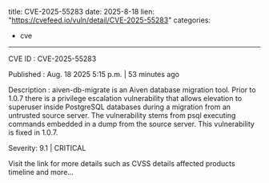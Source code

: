  
title: CVE-2025-55283
date: 2025-8-18
lien: "https://cvefeed.io/vuln/detail/CVE-2025-55283"
categories:
  - cve
---

CVE ID : CVE-2025-55283

Published :  Aug. 18
2025
5:15 p.m. | 53 minutes ago

Description : aiven-db-migrate is an Aiven database migration tool. Prior to 1.0.7
there is a privilege escalation vulnerability that allows elevation to superuser inside PostgreSQL databases during a migration from an untrusted source server. The vulnerability stems from psql executing commands embedded in a dump from the source server. This vulnerability is fixed in 1.0.7.

Severity: 9.1 | CRITICAL

Visit the link for more details
such as CVSS details
affected products
timeline
and more...
